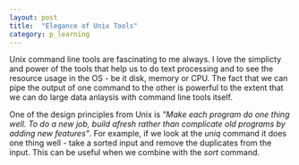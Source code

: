 ```yaml
---
layout: post
title:  "Elegance of Unix Tools"
category: p_learning
---
```


Unix command line tools are fascinating to me always. I love the simplicty and power of the tools that help us to do text processing and to see the resource usage in the OS - be it disk, memory or CPU. The fact that we can pipe the output of one command to the other is powerful to the extent that we can do large data anlaysis with command line tools itself. 

One of the design principles from Unix is <i>"Make each program do one thing well. To do a new job, build afresh rather than complicate old programs by adding new features"</i>. For example, if we look at the <i>uniq</i> command it does one thing well - take a sorted input and remove the duplicates from the input. This can be useful when we combine with the <i>sort</i> command.



